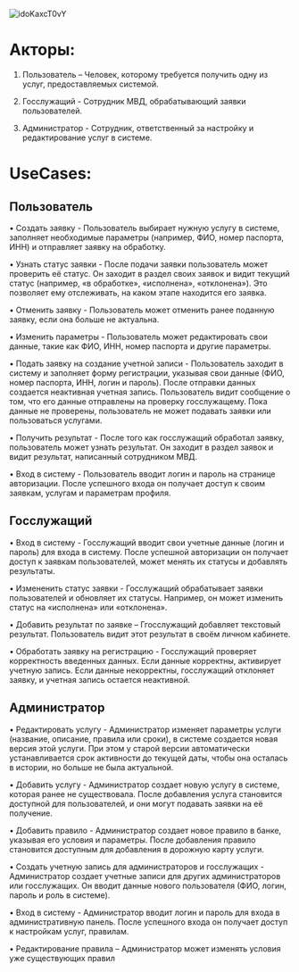 ![idoKaxcT0vY](https://github.com/user-attachments/assets/2ba00908-6062-477b-8193-41d9e2df6fd1)



# Акторы:
  1.	Пользователь – Человек, которому требуется получить одну из услуг, предоставляемых системой.
     
  2.	Госслужащий - Сотрудник МВД, обрабатывающий заявки пользователей.
     
  3.	Администратор - Сотрудник, ответственный за настройку и редактирование услуг в системе.


# UseCases:
  ## Пользователь 
  • Создать заявку - Пользователь выбирает нужную услугу в системе, заполняет необходимые параметры (например, ФИО, номер паспорта, ИНН) и отправляет заявку на обработку. 
  
  • Узнать статус заявки - После подачи заявки пользователь может проверить её статус. Он заходит в раздел своих заявок и видит текущий статус (например, «в обработке», «исполнена», «отклонена»). Это позволяет ему отслеживать, на каком этапе находится его заявка.
  
  • Отменить заявку - Пользователь может отменить ранее поданную заявку, если она больше не актуальна.
  
  • Изменить параметры - Пользователь может редактировать свои данные, такие как ФИО, ИНН, номер паспорта и другие параметры.
  
  • Подать заявку на создание учетной записи - Пользователь заходит в систему и заполняет форму регистрации, указывая свои данные (ФИО, номер паспорта, ИНН, логин и пароль). После отправки данных создается неактивная учетная запись. Пользователь видит сообщение о том, что его данные отправлены на проверку госслужащему. Пока данные не проверены, пользователь не может подавать заявки или пользоваться услугами.
  
  •	Получить результат - После того как госслужащий обработал заявку, пользователь может узнать результат. Он заходит в раздел заявок и видит результат, написанный сотрудником МВД.
  
  •	Вход в систему - Пользователь вводит логин и пароль на странице авторизации. После успешного входа он получает доступ к своим заявкам, услугам и параметрам профиля.
  
  ## Госслужащий 
  •	Вход в систему - Госслужащий вводит свои учетные данные (логин и пароль) для входа в систему. После успешной авторизации он получает доступ к заявкам пользователей, может менять их статусы и добавлять результаты.
  
  •	Измененить статус заявки - Госслужащий обрабатывает заявки пользователей и обновляет их статусы. Например, он может изменить статус на «исполнена» или «отклонена». 
  
  •	Добавить результат по заявке – Ггосслужащий добавляет текстовый результат. Пользователь видит этот результат в своём личном кабинете.

  • Обработать заявку на регистрацию - Госслужащий проверяет корректность введенных данных. Если данные корректны, активирует учетную запись. Если данные некорректны, госслужащий отклоняет заявку, и учетная запись остается неактивной.
  
  ## Администратор 
  •	Редактировать услугу - Администратор изменяет параметры услуги (название, описание, правила или сроки), в системе создается новая версия этой услуги. При этом у старой версии автоматически устанавливается срок активности до текущей даты, чтобы она осталась в истории, но больше не была актуальной. 
  
  •	Добавить услугу - Администратор создает новую услугу в системе, которая ранее не существовала. После добавления услуга становится доступной для пользователей, и они могут подавать заявки на её получение.
  
  •	Добавить правило - Администратор создает новое правило в банке, указывая его условия и параметры. После добавления правило становится доступным для добавления в дорожную карту услуги.
  
  •	Создать учетную запись для администраторов и госслужащих - Администратор создает учетные записи для других администраторов или госслужащих. Он вводит данные нового пользователя (ФИО, логин, пароль и роль в системе).
  
  •	Вход в систему - Администратор вводит логин и пароль для входа в административную панель. После успешного входа он получает доступ к настройкам услуг, правилам.

  • Редактирование правила – Администратор может изменять условия уже существующих правил


